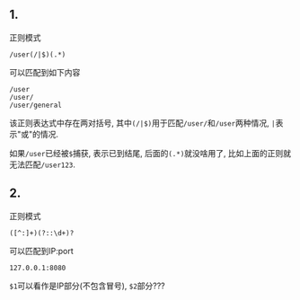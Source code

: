 ## 1.

正则模式

```
/user(/|$)(.*)
```

可以匹配到如下内容

```
/user
/user/
/user/general
```

该正则表达式中存在两对括号, 其中`(/|$)`用于匹配`/user/`和`/user`两种情况, `|`表示"或"的情况.

如果`/user`已经被`$`捕获, 表示已到结尾, 后面的`(.*)`就没啥用了, 比如上面的正则就无法匹配`/user123`.

## 2.

正则模式

```
([^:]+)(?::\d+)?
```

可以匹配到IP:port

```
127.0.0.1:8080
```

`$1`可以看作是IP部分(不包含冒号), `$2`部分???

